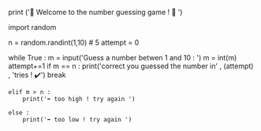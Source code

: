print ('🎲  Welcome to the number guessing game ! 🎲 ')

import random

n = random.randint(1,10) # 5
attempt = 0

while True : 
    m = input('Guess a number betwen 1 and 10 : ')
    m = int(m)
    attempt+=1
    if m == n :
         print('correct you guessed the number in' , (attempt) , 'tries ! ✔️')
         break
         
    elif m > n :
        print('➡️ too high ! try again ')
    
    else :
        print('➡️ too low ! try again ')
        
